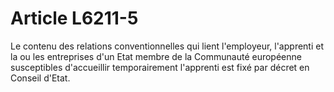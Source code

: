 # Article L6211-5

Le contenu des relations conventionnelles qui lient l'employeur, l'apprenti et la ou les entreprises d'un Etat membre de la Communauté européenne susceptibles d'accueillir temporairement l'apprenti est fixé par décret en Conseil d'Etat.